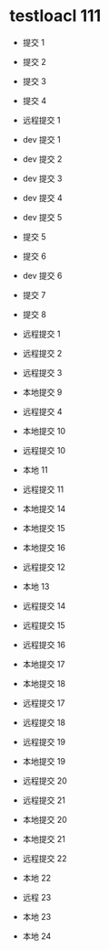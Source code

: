 # testloacl 111

- 提交 1

- 提交 2

- 提交 3

- 提交 4

- 远程提交 1

- dev 提交 1

- dev 提交 2

- dev 提交 3

- dev 提交 4

- dev 提交 5

- 提交 5
- 提交 6

- dev 提交 6

- 提交 7

- 提交 8
- 远程提交 1

- 远程提交 2

- 远程提交 3
- 本地提交 9

- 远程提交 4

- 本地提交 10
- 远程提交 10
- 本地 11

- 远程提交 11

- 本地提交 14

- 本地提交 15

- 本地提交 16
- 远程提交 12
- 本地 13

- 远程提交 14

- 远程提交 15

- 远程提交 16

- 本地提交 17

- 本地提交 18
- 远程提交 17

- 远程提交 18

- 远程提交 19
- 本地提交 19

- 远程提交 20
- 远程提交 21
- 本地提交 20
- 本地提交 21
- 远程提交 22

- 本地 22
- 远程 23
- 本地 23
- 本地 24
